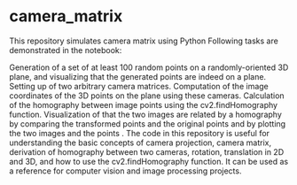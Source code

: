 # camera_matrix
This repository simulates camera matrix using Python
Following tasks are demonstrated in the notebook:

Generation of a set of at least 100 random points on a randomly-oriented 3D plane, and visualizing that the generated points are indeed on a plane.
Setting up of two arbitrary camera matrices.
Computation of the image coordinates of the 3D points on the plane using these cameras.
Calculation of the homography between image points using the cv2.findHomography function.
Visualization of that the two images are related by a homography by comparing the transformed points and the original points and by plotting the two images and the points .
The code in this repository is useful for understanding the basic concepts of camera projection, camera matrix, derivation of homography between two cameras, rotation, translation in 2D and 3D, and how to use the cv2.findHomography function. It can be used as a reference for computer vision and image processing projects.
